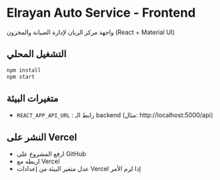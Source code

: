 # Elrayan Auto Service - Frontend

واجهة مركز الريان لإدارة الصيانة والمخزون (React + Material UI)

## التشغيل المحلي

```bash
npm install
npm start
```

## متغيرات البيئة

- `REACT_APP_API_URL` : رابط الـ backend (مثال: http://localhost:5000/api)

## النشر على Vercel

- ارفع المشروع على GitHub
- اربطه مع Vercel
- عدل متغير البيئة من إعدادات Vercel إذا لزم الأمر
